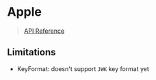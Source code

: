 # Apple

> [API Reference](https://whyoleg.github.io/cryptography-kotlin/api/cryptography-apple/index.html)

## Limitations

* KeyFormat: doesn't support `JWK` key format yet
